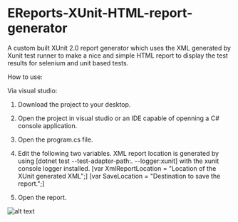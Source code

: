 # EReports-XUnit-HTML-report-generator
A custom built XUnit 2.0 report generator which uses the XML generated by Xunit test runner to make a nice and simple HTML report to display the test results for selenium and unit based tests.

How to use:

Via visual studio:
1. Download the project to your desktop.
2. Open the project in visual studio or an IDE capable of openning a C# console application.
3. Open the program.cs file.
4. Edit the following two variables. XML report location is generated by using [dotnet test --test-adapter-path:. --logger:xunit] with the xunit 
console logger installed.
    [var XmlReportLocation = "Location of the XUnit generated XML";]
    [var SaveLocation = "Destination to save the report.";]
    
5. Open the report.

![alt text](https://i.imgur.com/f4BboCU.png)
